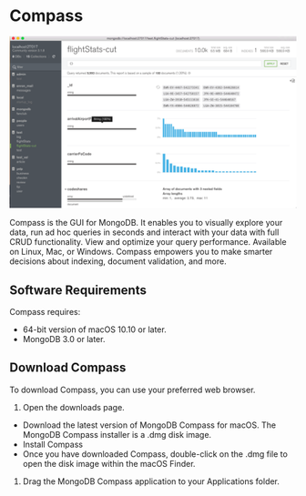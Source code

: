 # Compass

![Compass](./images/01-Compass.png "Compass")

Compass is the GUI for MongoDB. It enables you to visually explore your data, run ad hoc queries in seconds and interact with your data with full CRUD functionality. View and optimize your query performance. Available on Linux, Mac, or Windows. Compass empowers you to make smarter decisions about indexing, document validation, and more.

## Software Requirements
Compass requires:

- 64-bit version of macOS 10.10 or later.
- MongoDB 3.0 or later.

## Download Compass
To download Compass, you can use your preferred web browser.

1. Open the downloads page.
- Download the latest version of MongoDB Compass for macOS. The MongoDB Compass installer is a .dmg disk image.
- Install Compass
- Once you have downloaded Compass, double-click on the .dmg file to open the disk image within the macOS Finder.
1. Drag the MongoDB Compass application to your Applications folder.


